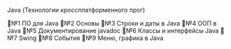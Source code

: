 Java (Технологии кроссплатформенного прог)

💎№1 ПО для Java
💎№2 Основы
💎№3 Строки и даты в Java
💎№4 ООП в Java
💎№5 Документирование javadoc
💎№6 Классы и интерфейсы Java
💎№7 Swing
💎№8 События
💎№9 Меню, графика в Java

